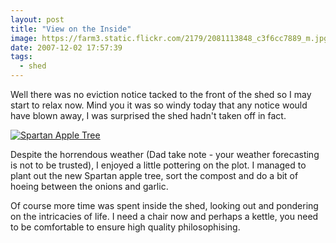 ```yaml
---
layout: post
title: "View on the Inside"
image: https://farm3.static.flickr.com/2179/2081113848_c3f6cc7889_m.jpg
date: 2007-12-02 17:57:39
tags:
  - shed
---
```


Well there was no eviction notice tacked to the front of the shed so I may start to relax now. Mind you it was so windy today that any notice would have blown away, I was surprised the shed hadn't taken off in fact.

[![Spartan Apple Tree](https://farm3.static.flickr.com/2179/2081113848_c3f6cc7889_m.jpg)](https://www.flickr.com/photos/warriorwomen/2081113848/)

Despite the horrendous weather (Dad take note - your weather forecasting is not to be trusted), I enjoyed a little pottering on the plot. I managed to plant out the new Spartan apple tree, sort the compost and do a bit of hoeing between the onions and garlic.

Of course more time was spent inside the shed, looking out and pondering on the intricacies of life. I need a chair now and perhaps a kettle, you need to be comfortable to ensure high quality philosophising.

